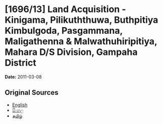 # [1696/13] Land Acquisition - Kinigama, Pilikuththuwa, Buthpitiya Kimbulgoda, Pasgammana, Maligathenna & Malwathuhiripitiya, Mahara D/S Division, Gampaha District

**Date:** 2011-03-08

## Original Sources

- [English](https://documents.gov.lk/view/extra-gazettes/2011/3/1696-13_E.pdf)
- [සිංහල](https://documents.gov.lk/view/extra-gazettes/2011/3/1696-13_S.pdf)
- [தமிழ்](https://documents.gov.lk/view/extra-gazettes/2011/3/1696-13_T.pdf)
